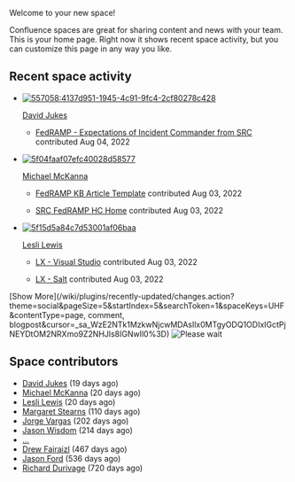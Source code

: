 Welcome to your new space!

Confluence spaces are great for sharing content and news with your team. This is your home page. Right now it shows recent space activity, but you can customize this page in any way you like.

Recent space activity
---------------------

*   [![](null/aa-avatar/557058:4137d951-1945-4c91-9fc4-2cf80278c428 "557058:4137d951-1945-4c91-9fc4-2cf80278c428")](null/display/~557058%3A4137d951-1945-4c91-9fc4-2cf80278c428)
    
    [David Jukes](null/display/~557058%3A4137d951-1945-4c91-9fc4-2cf80278c428)
    
    *   [FedRAMP - Expectations of Incident Commander from SRC](FedRAMP---Expectations-of-Incident-Commander-from-SRC_56034500.html "data-linked-resource-id=") contributed Aug 04, 2022
        
*   [![](null/aa-avatar/5f04faaf07efc40028d58577 "5f04faaf07efc40028d58577")](null/display/~5f04faaf07efc40028d58577)
    
    [Michael McKanna](null/display/~5f04faaf07efc40028d58577)
    
    *   [FedRAMP KB Article Template](FedRAMP-KB-Article-Template_161285420.html "data-linked-resource-id=") contributed Aug 03, 2022
        
    *   [SRC FedRAMP HC Home](SRC-FedRAMP-HC-Home_56033305.html "data-linked-resource-id=") contributed Aug 03, 2022
        
*   [![](null/aa-avatar/5f15d5a84c7d53001af06baa "5f15d5a84c7d53001af06baa")](null/display/~5f15d5a84c7d53001af06baa)
    
    [Lesli Lewis](null/display/~5f15d5a84c7d53001af06baa)
    
    *   [LX - Visual Studio](LX---Visual-Studio_181373533.html "data-linked-resource-id=") contributed Aug 03, 2022
        
    *   [LX - Salt](LX---Salt_182845821.html "data-linked-resource-id=") contributed Aug 03, 2022
        

[Show More](/wiki/plugins/recently-updated/changes.action?theme=social&pageSize=5&startIndex=5&searchToken=1&spaceKeys=UHF&contentType=page, comment, blogpost&cursor=_sa_WzE2NTk1MzkwNjcwMDAsIlx0MTgyODQ1ODIxIGctPjNEYDtOM2NRXmo9Z2NHJls8IGNwIl0%3D) ![Please wait](images/icons/wait.gif)

Space contributors
------------------

*   [David Jukes](/wiki/display/~557058%3A4137d951-1945-4c91-9fc4-2cf80278c428) (19 days ago)
*   [Michael McKanna](/wiki/display/~5f04faaf07efc40028d58577) (20 days ago)
*   [Lesli Lewis](/wiki/display/~5f15d5a84c7d53001af06baa) (20 days ago)
*   [Margaret Stearns](/wiki/display/~557058%3Aead891d1-ebab-450e-8e49-446e7820fd36) (110 days ago)
*   [Jorge Vargas](/wiki/display/~5f174ccab545e20015dba608) (202 days ago)
*   [Jason Wisdom](/wiki/display/~5efa5a55deb6ca0baa1d6e08) (214 days ago)
*   [...](# "3 more...")
*   [Drew Fairaizl](/wiki/display/~5df7bb0411b3350cb0ad00cd) (467 days ago)
*   [Jason Ford](/wiki/display/~5ef3ad874d302e0ac3108e26) (536 days ago)
*   [Richard Durivage](/wiki/display/~557058%3A03b7c0c2-180e-4218-9387-f0464eb4e07d) (720 days ago)